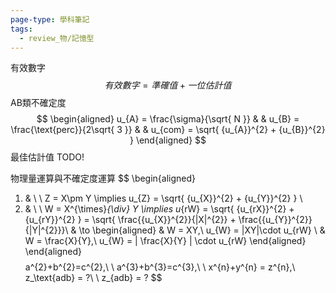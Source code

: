 ```yaml
---
page-type: 學科筆記
tags:
  - review_物/記憶型
---
```

有效數字
$$
有效數字 = 準確值+一位估計值
$$
AB類不確定度
$$
\begin{aligned}
u_{A} = \frac{\sigma}{\sqrt{ N }}  &  & u_{B} = \frac{\text{perc}}{2\sqrt{ 3 }}  &  & u_{com} = \sqrt{ {u_{A}}^{2} + {u_{B}}^{2} }
\end{aligned}
$$
最佳估計值
TODO!

物理量運算與不確定度運算
$$
\begin{aligned}
1. & \ \ Z = X\pm Y \implies u_{Z} = \sqrt{ {u_{X}}^{2} + {u_{Y}}^{2} } \\
2. & \ \ W = X^{\times}_{\div} Y \implies  u_{rW} = \sqrt{ {u_{rX}}^{2} + {u_{rY}}^{2} } = \sqrt{ \frac{{u_{X}}^{2}}{|X|^{2}} + \frac{{u_{Y}}^{2}}{|Y|^{2}}}\\
 & \to \begin{aligned}
 & W = XY,\ u_{W} = |XY|\cdot u_{rW} \\
 & W = \frac{X}{Y},\ u_{W} = | \frac{X}{Y} | \cdot u_{rW}
\end{aligned}
\end{aligned}
$$
$$
a^{2}+b^{2}=c^{2},\ \ a^{3}+b^{3}=c^{3},\ \ x^{n}+y^{n} = z^{n},\ z_\text{adb} = ?\ \ z_{adb} = ?
$$